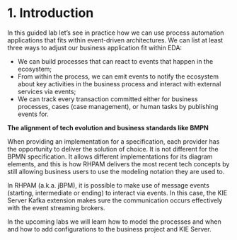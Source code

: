 # 1. Introduction

In this guided lab let’s see in practice how we can use process automation applications that fits within event-driven architectures. We can list at least three ways to adjust our business application fit within EDA:

- We can build processes that can react to events that happen in the ecosystem;
- From within the process, we can emit events to notify the ecosystem about key activities in the business process and interact with external services via events;
- We can track every transaction committed either for business processes, cases (case management), or human tasks by publishing events for.

**The alignment of tech evolution and business standards like BMPN**

When providing an implementation for a specification, each provider has the opportunity to deliver the solution of choice. It is not different for the BPMN specification. It allows different implementations for its diagram elements, and this is how RHPAM delivers the most recent tech concepts by still allowing business users to use the modeling notation they are used to.

In RHPAM (a.k.a. jBPM), it is possible to make use of message events (starting, intermediate or ending) to interact via events. In this case, the KIE Server Kafka extension makes sure the communication occurs effectively with the event streaming brokers.

In the upcoming labs we will learn how to model the processes and when and how to add configurations to the business project and KIE Server. 

